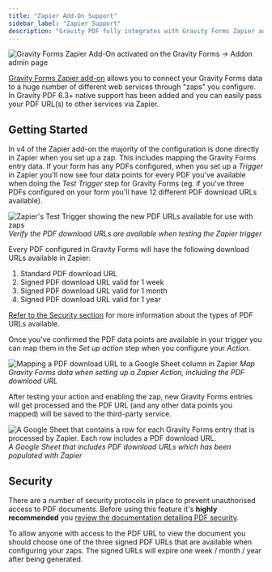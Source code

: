 ```yaml
---
title: "Zapier Add-On Support"
sidebar_label: "Zapier Support"
description: "Gravity PDF fully integrates with Gravity Forms Zapier add-on, so you can pass the PDF URL(s) through to your favorite service."
---
```


![Gravity Forms Zapier Add-On activated on the Gravity Forms -> Addon admin page](https://resources.gravitypdf.com/uploads/2022/05/v6.3-gf-zapier-addon.png)

[Gravity Forms Zapier add-on](https://www.gravityforms.com/add-ons/zapier/) allows you to connect your Gravity Forms data to a huge number of different web services through "zaps" you configure. In Gravity PDF 6.3+ native support has been added and you can easily pass your PDF URL(s) to other services via Zapier. 

## Getting Started

In v4 of the Zapier add-on the majority of the configuration is done directly in Zapier when you set up a zap. This includes mapping the Gravity Forms entry data. If your form has any PDFs configured, when you set up a _Trigger_ in Zapier you'll now see four data points for every PDF you've available when doing the _Test Trigger_ step for Gravity Forms (eg. if you've three PDFs configured on your form you'll have 12 different PDF download URLs available).  

![Zapier's Test Trigger showing the new PDF URLs available for use with zaps](https://resources.gravitypdf.com/uploads/2022/05/v6.3-zapier-review-pdf-urls-for-gravity-forms-data.png)
_Verify the PDF download URLs are available when testing the Zapier trigger_

Every PDF configured in Gravity Forms will have the following download URLs available in Zapier:

1. Standard PDF download URL
2. Signed PDF download URL valid for 1 week
3. Signed PDF download URL valid for 1 month
4. Signed PDF download URL valid for 1 year

[Refer to the Security section](#security) for more information about the types of PDF URLs available.

Once you've confirmed the PDF data points are available in your trigger you can map them in the _Set up action_ step when you configure your _Action_. 

![Mapping a PDF download URL to a Google Sheet column in Zapier](https://resources.gravitypdf.com/uploads/2022/05/v6.3-zapier-connect-form-data-to-google-sheet-action.png)
_Map Gravity Forms data when setting up a Zapier Action, including the PDF download URL_

After testing your action and enabling the zap, new Gravity Forms entries will get processed and the PDF URL (and any other data points you mapped) will be saved to the third-party service.

![A Google Sheet that contains a row for each Gravity Forms entry that is processed by Zapier. Each row includes a PDF download URL.](https://resources.gravitypdf.com/uploads/2022/05/v6.3-zapier-google-sheet-content.png)
_A Google Sheet that includes PDF download URLs which has been populated with Zapier_

## Security

There are a number of security protocols in place to prevent unauthorised access to PDF documents. Before using this feature it's **highly recommended** you [review the documentation detailing PDF security](pdf-security.md). 

To allow anyone with access to the PDF URL to view the document you should choose one of the three signed PDF URLs that are available when configuring your zaps. The signed URLs will expire one week / month / year after being generated.
